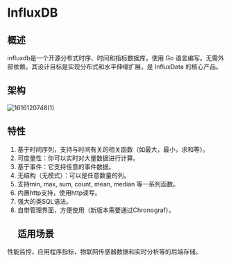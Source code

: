 # **InfluxDB**
## **概述**
influxdb是一个开源分布式时序、时间和指标数据库，使用 Go 语言编写，无需外部依赖。其设计目标是实现分布式和水平伸缩扩展，是 InfluxData 的核心产品。
## **架构**
![1616120748(1)](/images/shijian/Aspose.Words.d0120bb9-f0d0-4db8-ba15-75e8166ad7d6.001.png)
## **特性**
1. 基于时间序列，支持与时间有关的相关函数（如最大，最小，求和等）。
1. 可度量性：你可以实时对大量数据进行计算。
1. 基于事件：它支持任意的事件数据。 
1. 无结构（无模式）：可以是任意数量的列。 
1. 支持min, max, sum, count, mean, median 等一系列函数。
1. 内置http支持，使用http读写。
1. 强大的类SQL语法。 
1. 自带管理界面，方便使用（新版本需要通过Chronograf）。
   ## **适用场景**
性能监控，应用程序指标，物联网传感器数据和实时分析等的后端存储。
